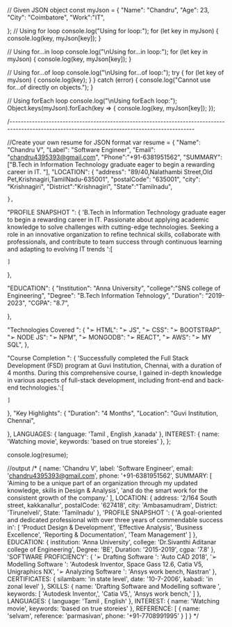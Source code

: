 // Given JSON object
const myJson = {
    "Name": "Chandru",
    "Age": 23,
    "City": "Coimbatore",
    "Work":"IT",
    
  };
  // Using for loop
  console.log("Using for loop:");
  for (let key in myJson) {
    console.log(key, myJson[key]);
  }
  
  // Using for...in loop
  console.log("\nUsing for...in loop:");
  for (let key in myJson) {
    console.log(key, myJson[key]);
  }
  
  // Using for...of loop 
  console.log("\nUsing for...of loop:");
  try {
    for (let key of myJson) {
      console.log(key);
    }
  } catch (error) {
    console.log("Cannot use for...of directly on objects.");
  }
  
  // Using forEach loop 
  console.log("\nUsing forEach loop:");
  Object.keys(myJson).forEach(key => {
    console.log(key, myJson[key]);
  });
  


  /------------------------------------------------------------------------------------------------------------------------------------------------

  //Create your own resume for JSON format
var resume = {
    "Name": "Chandru V",
    "Label": "Software Engineer",
    "Email": "chandru4395393@gmail.com",
    "Phone":"+91-6381951562",
    "SUMMARY": ["B.Tech in Information Technology graduate eager to begin a rewarding career in IT. "],
    "LOCATION": {
      "address": "89/40,Nalathambi Street,Old Pet,Krishnagiri,TamilNadu-635001",
      "postalCode": "635001",
      "city": "Krishnagiri",
      "District":"Krishnagiri",
      "State":"Tamilnadu",
     
    },
  
  "PROFILE SNAPSHOT ": {
    'B.Tech in Information Technology graduate eager to begin a rewarding career in IT. Passionate about applying academic knowledge to solve challenges with cutting-edge technologies. Seeking a role in an innovative organization to refine technical skills, collaborate with professionals, and contribute to team success through continuous learning and adapting to evolving IT trends ':[

    ]
    
  },

  "EDUCATION": {
    "Institution": "Anna University",
    "college":"SNS college of Engineering",
    "Degree": "B.Tech Information Tehnology",
    "Duration": "2019-2023",
    "CGPA": "8.7",
    
  },


  "Technologies Covered ": {
    "➢ HTML":
    "➢ JS",
    "➢ CSS":
    "➢ BOOTSTRAP",
    "➢ NODE JS":
    "➢ NPM",
    "➢ MONGODB":
    "➢ REACT",
    "➢ AWS":
    "➢ MY SQL",
  },


  "Course Completion ": {
    'Successfully completed the Full Stack Development (FSD) program at Guvi Institution, Chennai, with a duration of 4 months. During this comprehensive course, I gained in-depth knowledge in various aspects of full-stack development, including front-end and back-end technologies.':[

    ]
    
  },
  "Key Highlights": {
    "Duration": "4 Months",
    "Location": "Guvi Institution, Chennai",
    
  },
  LANGUAGES: { language: 'Tamil , English ,kanada' },
  INTEREST: { name: 'Watching movie', keywords: 'based on true storeies' },
  };



 
  console.log(resume);
  
  //output
  /*
  {
  name: 'Chandru V',
  label: 'Software Engineer',
  email: 'chandru4395393@gmail.com',
  phone: '+91-6381951562',
  SUMMARY: [
    'Aiming to be a unique part of an organization through my updated knowledge, skills in Design & Analysis',
    'and do the smart work for the consistent growth of the company.'
  ],
  LOCATION: {
    address: '2/164 South street, kakkanallur',
    postalCode: '627418',
    city: 'Ambasamudram',
    District: 'Tirunelveli',
    State: 'Tamilnadu'
  },
  'PROFILE SNAPSHOT ': {
    'A goal-oriented and dedicated professional with over three years of commendable success in': [
      'Product Design & Development',
      'Effective Analysis',
      'Business Excellence',
      'Reporting & Documentation',
      'Team Management'
    ]
  },
  EDUCATION: {
    institution: 'Anna University',
    college: 'Dr.Sivanthi Aditanar college of Engineering',
    Degree: 'BE',
    Duration: '2015-2019',
    cgpa: '7.8'
  },
  'SOFTWARE PROFICIENCY': {
    '➢ Drafting Software ': 'Auto CAD 2018',
    '➢ Modelling Software ': 'Autodesk Inventor, Space Gass 12.6, Catia V5, Unigraphics NX',
    '➢ Analyzing Software ': 'Ansys work bench, Nastran'
  },
  CERTIFICATES: {
    silambam: 'in state level',
    date: '10-7-2006',
    kabadi: 'in zonal level'
  },
  SKILLS: {
    name: 'Drafting Software and Modelling software ',
    keywords: [ 'Autodesk Inventor,', 'Catia V5,', 'Ansys work bench,' ]
  },
  LANGUAGES: { language: 'Tamil , English' },
  INTEREST: { name: 'Watching movie', keywords: 'based on true storeies' },
  REFERENCE: [
    {
      name: 'selvam',
      reference: 'parmasivan',
      phone: '+91-7708991995'
    }
  ]
  }
  */